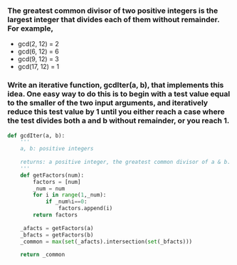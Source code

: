### The greatest common divisor of two positive integers is the largest integer that divides each of them without remainder. For example,

- gcd(2, 12) = 2
- gcd(6, 12) = 6
- gcd(9, 12) = 3
- gcd(17, 12) = 1

### Write an iterative function, gcdIter(a, b), that implements this idea. One easy way to do this is to begin with a test value equal to the smaller of the two input arguments, and iteratively reduce this test value by 1 until you either reach a case where the test divides both a and b without remainder, or you reach 1.

```py
def gcdIter(a, b):
    '''
    a, b: positive integers
    
    returns: a positive integer, the greatest common divisor of a & b.
    '''
    def getFactors(num):
        factors = [num]
        _num = num
        for i in range(1,_num):
            if _num%i==0:
                factors.append(i)
        return factors
    
    _afacts = getFactors(a)
    _bfacts = getFactors(b)
    _common = max(set(_afacts).intersection(set(_bfacts)))
    
    return _common
```